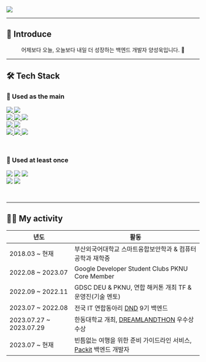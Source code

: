 <a href="https://github.com/Pepe6bf">
    <img src="https://capsule-render.vercel.app/api?type=Shark&color=gradient&height=300&section=header&text=Welcome!&fontSize=90&animation=fadeIn&fontAlignY=38&descAlignY=51&descAlign=62" />
</a>

---

<div>
    <h2>🤭 Introduce</h2>
</div>

<p align="center">
    어제보다 오늘, 오늘보다 내일 더 성장하는 백엔드 개발자 양성욱입니다. 🤭
</p>

---

<div>
    <h2>🛠️ Tech Stack</h2>
</div>

<div>
    <h3>🥇 Used as the main</h3>
</div>

<p display="inline-block">
  <a href="https://docs.oracle.com/en/java/javase/17/docs/api/" target="blank">
    <img src="https://img.shields.io/badge/JAVA-007396?style=for-the-badge&logo=OpenJDK&logoColor=white">
  </a>
  <a href="https://docs.gradle.org/current/userguide/userguide.html" target="blank">
    <img src="https://img.shields.io/badge/Gradle-02303A?style=for-the-badge&logo=Gradle&logoColor=white"> 
  </a>
  <br>
<a href="https://spring.io/projects/spring-boot" target="blank">
    <img src="https://img.shields.io/badge/SPRING(Boot)-6DB33F?style=for-the-badge&logo=SpringBoot&logoColor=white">
  </a>

  <a href="https://spring.io/projects/spring-security" target="blank">
    <img src="https://img.shields.io/badge/SPRING%20SECURITY-6DB33F?style=for-the-badge&logo=SPRINGSECURITY&logoColor=white"> 
  </a>
    
<a href="https://junit.org/junit5/" target="blank">
    <img src="https://img.shields.io/badge/junit5-25A162?style=for-the-badge&logo=junit5&logoColor=white">
  </a>

    
  <br>
<a href="https://spring.io/projects/JPA" target="blank">
    <img src="https://img.shields.io/badge/JPA-59666C?style=for-the-badge&logo=hibernate&logoColor=white"> 
  </a>
    <a href="http://querydsl.com/" target="blank">
    <img src="https://img.shields.io/badge/QueryDSL-FF4154?style=for-the-badge&logo=reactquery&logoColor=white"> 
  </a>
    <br>
  <a href="https://www.mysql.com/" target="blank">
    <img src="https://img.shields.io/badge/MySQL-4479A1?style=for-the-badge&logo=MySQL&logoColor=fff">
  </a>
  <a href="https://aws.amazon.com/ko/" target="blank">
    <img src="https://img.shields.io/badge/AWS-232F3E?style=for-the-badge&logo=AmazonAWS&logoColor=white">
  </a>
  <a href="https://www.docker.com/" target="blank">
    <img src="https://img.shields.io/badge/Docker-2496ED?style=for-the-badge&logo=Docker&logoColor=white">
  </a>
</p>

<br>

<div >
    <h3>🥈 Used at least once</h3>
</div>

<p display="inline-block">
    <img src="https://img.shields.io/badge/HTML-E34F26?style=for-the-badge&logo=HTML5&logoColor=white"/>
    <img src="https://img.shields.io/badge/CSS-1572B6?style=for-the-badge&logo=CSS3&logoColor=white"/>
    <img src="https://img.shields.io/badge/JavaScript-F7E018?style=for-the-badge&logo=JavaScript&logoColor=black"/> 
    <br>
    <img src="https://img.shields.io/badge/React-61DAFB?style=for-the-badge&logo=React&logoColor=black"/>
    <img src="https://img.shields.io/badge/Python-3776AB?style=for-the-badge&logo=Python&logoColor=black"/>
</p>

<br>

---

<h2>🧑‍💻 My activity</h2>

|년도|활동|
|------|---|
|2018.03 ~ 현재|부산외국어대학교 스마트융합보안학과 & 컴퓨터공학과 재학중|
|2022.08 ~ 2023.07|Google Developer Student Clubs PKNU Core Member|
|2022.09 ~ 2022.11|GDSC DEU & PKNU, 연합 해커톤 개최 TF & 운영진(기술 멘토)|
|2023.07 ~ 2022.08|전국 IT 연합동아리 [DND](https://www.dnd.ac/) 9기 백엔드|
|2023.07.27 ~ 2023.07.29|한동대학교 개최, [DREAMLANDTHON](https://hguhackathon.com/) 우수상 수상|
|2023.07 ~ 현재|빈틈없는 여행을 위한 준비 가이드라인 서비스, [Packit](https://www.dnd.ac/project/64) 백엔드 개발자|
